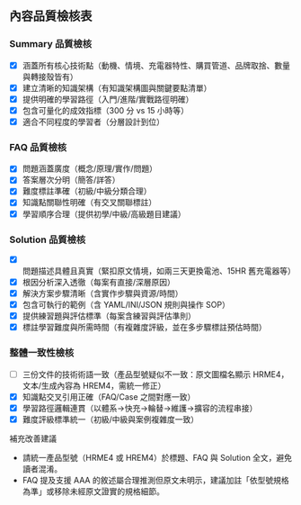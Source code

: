 ## 內容品質檢核表

### Summary 品質檢核
- [x] 涵蓋所有核心技術點（動機、情境、充電器特性、購買管道、品牌取捨、數量與轉接殼皆有）
- [x] 建立清晰的知識架構（有知識架構圖與關鍵要點清單）
- [x] 提供明確的學習路徑（入門/進階/實戰路徑明確）
- [x] 包含可量化的成效指標（300 分 vs 15 小時等）
- [x] 適合不同程度的學習者（分層設計到位）

### FAQ 品質檢核
- [x] 問題涵蓋廣度（概念/原理/實作/問題）
- [x] 答案層次分明（簡答/詳答）
- [x] 難度標註準確（初級/中級分類合理）
- [x] 知識點關聯性明確（有交叉關聯標註）
- [x] 學習順序合理（提供初學/中級/高級題目建議）

### Solution 品質檢核
- [x] 問題描述具體且真實（緊扣原文情境，如兩三天更換電池、15HR 舊充電器等）
- [x] 根因分析深入透徹（每案有直接/深層原因）
- [x] 解決方案步驟清晰（含實作步驟與資源/時間）
- [x] 包含可執行的範例（含 YAML/INI/JSON 規則與操作 SOP）
- [x] 提供練習題與評估標準（每案含練習與評估準則）
- [x] 標註學習難度與所需時間（有複雜度評級，並在多步驟標註預估時間）

### 整體一致性檢核
- [ ] 三份文件的技術術語一致（產品型號疑似不一致：原文圖檔名顯示 HRME4，文本/生成內容為 HREM4，需統一修正）
- [x] 知識點交叉引用正確（FAQ/Case 之間對應一致）
- [x] 學習路徑邏輯連貫（以體系→快充→輪替→維護→擴容的流程串接）
- [x] 難度評級標準統一（初級/中級與案例複雜度一致）

補充改善建議
- 請統一產品型號（HRME4 或 HREM4）於標題、FAQ 與 Solution 全文，避免讀者混淆。
- FAQ 提及支援 AAA 的敘述屬合理推測但原文未明示，建議加註「依型號規格為準」或移除未經原文證實的規格細節。